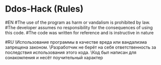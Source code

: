 # Ddos-Hack (Rules)

#EN
#The use of the program as harm or vandalism is prohibited by law. 
#The developer assumes no responsibility for the consequences of using this code. 
#The code was written for reference and is instructive in nature

#RU
\\Использование программы в качестве вреда или вандализма запрещена законом. 
\\Разработчик не берёт на себя ответственность за последствия использования этого кода. 
\\Код был написан для ознакомления и несёт поучительный характер
